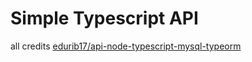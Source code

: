 # Simple Typescript API

all credits [edurib17/api-node-typescript-mysql-typeorm](https://github.com/edurib17/api-node-typescript-mysql-typeorm)